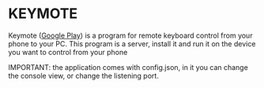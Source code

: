 # KEYMOTE

Keymote (<a href = "https://play.google.com/store/apps/details?id=com.TayLartys.KEYMOTE">Google Play</a>) is a program for remote keyboard control from your phone to your PC. This program is a server, install it and run it on the device you want to control from your phone

IMPORTANT: the application comes with config.json, in it you can change the console view, or change the listening port.
